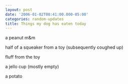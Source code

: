 ```yaml
---
layout: post
date: '2006-01-02T08:41:00.000-05:00'
categories: random-updates
title: Things my dog has eaten today
---
```


a peanut m&m

half of a squeaker from a toy (subsequently coughed up)

fluff from the toy

a jello cup (mostly empty)

a potato